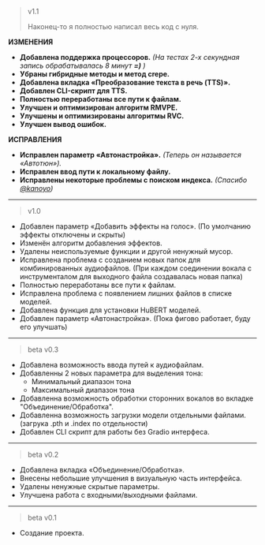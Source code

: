 > v1.1
> 
> Наконец-то я полностью написал весь код с нуля.

**ИЗМЕНЕНИЯ**
* **Добавлена поддержка процессоров.** _(На тестах 2-х секундная запись обрабатывалась 8 минут **=)** )_
* **Убраны гибридные методы и метод crepe.**
* **Добавлена вкладка «Преобразование текста в речь (TTS)».**
* **Добавлен CLI-скрипт для TTS.**
* **Полностью переработаны все пути к файлам.**
* **Улучшен и оптимизирован алгоритм RMVPE.**
* **Улучшены и оптимизированы алгоритмы RVC.**
* **Улучшен вывод ошибок.**

**ИСПРАВЛЕНИЯ**
* **Исправлен параметр «Автонастройка».** _(Теперь он называется «Автотюн»)._
* **Исправлен ввод пути к локальному файлу.**
* **Исправлены некоторые проблемы с поиском индекса.** _(Спасибо [@kanoyo](https://github.com/kanoyo-git))_

---

> v1.0
* Добавлен параметр «Добавить эффекты на голос». (По умолчанию эффекты отключены и скрыты)
* Изменён алгоритм добавления эффектов.
* Удалены неиспользуемые функции и другой ненужный мусор.
* Исправлена проблема с созданием новых папок для комбинированных аудиофайлов. (При каждом соединении вокала с инструменталом для выходного файла создавалась новая папка)
* Полностью переработаны все пути к файлам.
* Исправлена проблема с появлением лишних файлов в списке моделей.
* Добавлена функция для установки HuBERT моделей.
* Добавлен параметр «Автонастройка». (Пока фигово работает, буду его улучшать)

---

> beta v0.3
* Добавлена возможность ввода путей к аудиофайлам.
* Добавленны 2 новых параметра для выделения тона:
  * Минимальный диапазон тона
  * Максимальный диапазон тона
* Добавленна возможность обработки сторонних вокалов во вкладке "Объединение/Обработка".
* Добавленна возможность загрузки модели отдельными файлами. (загрука .pth и .index по отдельности)
* Добавлен CLI скрипт для работы без Gradio интерфеса.

---

> beta v0.2
* Добавлена вкладка «Объединение/Обработка».
* Внесены небольшие улучшения в визуальную часть интерфейса.
* Удалены ненужные скрытые параметры.
* Улучшена работа с входными/выходными файлами.

---

> beta v0.1
* Создание проекта.
